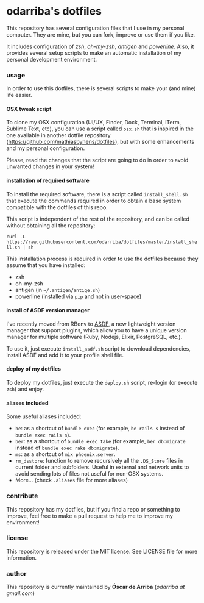# odarriba's dotfiles

This repository has several configuration files that I use in my personal computer. They are mine, but you can fork, improve or use them if you like.

It includes configuration of *zsh*, *oh-my-zsh*, *antigen* and *powerline*. Also, it provides several setup scripts to make an automatic installation of my personal development environment.

### usage
In order to use this dotfiles, there is several scripts to make your (and mine) life easier.

#### OSX tweak script
To clone my OSX configuration (UI/UX, Finder, Dock, Terminal, iTerm, Sublime Text, etc), you can use a script called `osx.sh` that is inspired in the one available in another dotfile repository (https://github.com/mathiasbynens/dotfiles), but with some enhancements and my personal configuration.

Please, read the changes that the script are going to do in order to avoid unwanted changes in your system!

#### installation of required software
To install the required software, there is a script called `install_shell.sh` that execute the commands required in order to obtain a base system compatible with the dotfiles of this repo.

This script is independent of the rest of the repository, and can be called without obtaining all the repository:

`curl -L https://raw.githubusercontent.com/odarriba/dotfiles/master/install_shell.sh | sh`

This installation process is required in order to use the dotfiles because they assume that you have installed:

* zsh
* oh-my-zsh
* antigen (in `~/.antigen/antige.sh`)
* powerline (installed via `pip` and not in user-space)

#### install of ASDF version manager

I've recently moved from RBenv to [ASDF][asdf], a new lightweight version manager that support plugins, which allow you to have a unique version manager for multiple software (Ruby, Nodejs, Elixir, PostgreSQL, etc.).

To use it, just execute `install_asdf.sh` script to download dependencies, install ASDF and add it to your profile shell file.

#### deploy of my dotfiles
To deploy my dotfiles, just execute the `deploy.sh` script, re-login (or execute `zsh`) and enjoy.

#### aliases included

Some useful aliases included:

  * `be`: as a shortcut of `bundle exec` (for example, `be rails s` instead of `bundle exec rails s`).
  * `ber`: as a shortcut of `bundle exec take` (for example, `ber db:migrate` instead of `bundle exec rake db:migrate`).
  * `ms`: as a shortcut of `mix phoenix.server`.
  * `rm_dsstore`: function to remove recursively all the `.DS_Store` files in current folder and subfolders. Useful in external and network units to avoid sending lots of files not useful for non-OSX systems.
  * More... (check `.aliases` file for more aliases)

### contribute
This repository has my dotfiles, but if you find a repo or something to improve, feel free to make a pull request to help me to improve my environment!

### license
This repository is released under the MIT license. See LICENSE file for more information.

### author
This repository is currently maintained by **Óscar de Arriba** (*odarriba at gmail.com*)

[asdf]: https://github.com/asdf-vm/asdf
